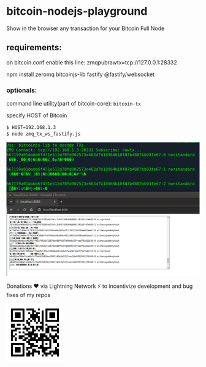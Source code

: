 # bitcoin-nodejs-playground
Show in the browser any transaction for your Bitcoin Full Node

## requirements:
on bitcoin.conf enable this line:
zmqpubrawtx=tcp://127.0.0.1:28332

npm install zeromq bitcoinjs-lib fastify @fastify/websocket

### optionals:
command line utility(part of bitcoin-core): `bitcoin-tx`

specify HOST of Bitcoin
```bash
$ HOST=192.168.1.3
$ node zmq_tx_ws_fastify.js 
```

![](zmq_tx_wesocket_fastify.gif)

Donations ❤️ via Lightning Network ⚡ to incentivize development and bug fixes of my repos

[![image](https://raw.githubusercontent.com/st3b1t/st3b1t/main/donate.png)](https://getalby.com/p/st3b1t)
